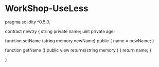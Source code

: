 # WorkShop-UseLess

pragma solidity ^0.5.0;

contract newtry  {
 string private name; uint private age;

function setName (string memory newName)  public { name = newName; }   


function getName () public  view  returns(string memory )  {
    return name;
}


}
